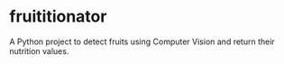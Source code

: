 # fruititionator
A Python project to detect fruits using Computer Vision and return their nutrition values.

